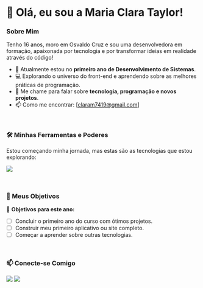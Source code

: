# 👋 Olá, eu sou a Maria Clara Taylor!

###  Sobre Mim
Tenho 16 anos, moro em Osvaldo Cruz e sou uma desenvolvedora em formação, apaixonada por tecnologia e por transformar ideias em realidade através do código!

- 🌱 Atualmente estou no **primeiro ano de Desenvolvimento de Sistemas**.
- 💻 Explorando o universo do front-end e aprendendo sobre as melhores práticas de programação.
- 💬 Me chame para falar sobre **tecnologia, programação e novos projetos**.
- 📫 Como me encontrar: [claram7419@gmail.com]

<br>

### 🛠️ Minhas Ferramentas e Poderes

Estou começando minha jornada, mas estas são as tecnologias que estou explorando:

<p align="left">
  <a href="https://skillicons.dev">
    <img src="https://skillicons.dev/icons?i=js,html,css,git" />
  </a>
</p>

<br>

### 🎯 Meus Objetivos

🎯 **Objetivos para este ano:**
- [ ] Concluir o primeiro ano do curso com ótimos projetos.
- [ ] Construir meu primeiro aplicativo ou site completo.
- [ ] Começar a aprender sobre outras tecnologias.

<br>

### 📫 Conecte-se Comigo

<p align="left">
  <a href="https://linkedin.com/in/[SEU-LINKEDIN]" target="_blank"><img src="https://img.shields.io/badge/-LinkedIn-%230077B5?style=for-the-badge&logo=linkedin&logoColor=white" target="_blank"></a>
  <a href="https://instagram.com/[SEU-INSTAGRAM]" target="_blank"><img src="https://img.shields.io/badge/-Instagram-%23E4405F?style=for-the-badge&logo=instagram&logoColor=white" target="_blank"></a>
</p>
